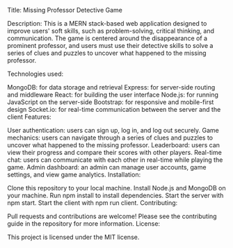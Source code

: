 Title: Missing Professor Detective Game

Description: This is a MERN stack-based web application designed to improve users' soft skills, such as problem-solving, critical thinking, and communication. The game is centered around the disappearance of a prominent professor, and users must use their detective skills to solve a series of clues and puzzles to uncover what happened to the missing professor.

Technologies used:

MongoDB: for data storage and retrieval
Express: for server-side routing and middleware
React: for building the user interface
Node.js: for running JavaScript on the server-side
Bootstrap: for responsive and mobile-first design
Socket.io: for real-time communication between the server and the client
Features:

User authentication: users can sign up, log in, and log out securely.
Game mechanics: users can navigate through a series of clues and puzzles to uncover what happened to the missing professor.
Leaderboard: users can view their progress and compare their scores with other players.
Real-time chat: users can communicate with each other in real-time while playing the game.
Admin dashboard: an admin can manage user accounts, game settings, and view game analytics.
Installation:

Clone this repository to your local machine.
Install Node.js and MongoDB on your machine.
Run npm install to install dependencies.
Start the server with npm start.
Start the client with npm run client.
Contributing:

Pull requests and contributions are welcome! Please see the contributing guide in the repository for more information.
License:

This project is licensed under the MIT license.
